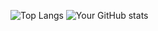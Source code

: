 ![Top Langs](https://github-readme-stats.vercel.app/api/top-langs/?username=wmohseni7&layout=compact)
![Your GitHub stats](https://github-readme-stats.vercel.app/api?username=wmohseni7&show_icons=true&theme=radical)
